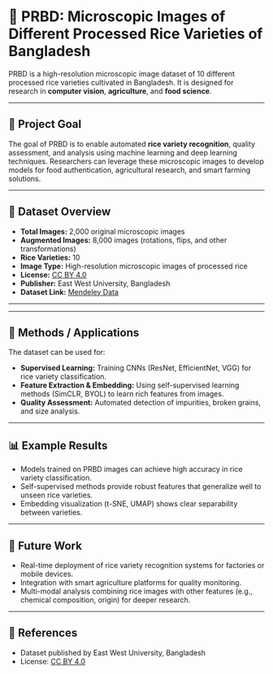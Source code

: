 # 🌾 PRBD: Microscopic Images of Different Processed Rice Varieties of Bangladesh

PRBD is a high-resolution microscopic image dataset of 10 different processed rice varieties cultivated in Bangladesh. It is designed for research in **computer vision**, **agriculture**, and **food science**.

---

## 🎯 Project Goal
The goal of PRBD is to enable automated **rice variety recognition**, quality assessment, and analysis using machine learning and deep learning techniques. Researchers can leverage these microscopic images to develop models for food authentication, agricultural research, and smart farming solutions.

---

## 📂 Dataset Overview

- **Total Images:** 2,000 original microscopic images  
- **Augmented Images:** 8,000 images (rotations, flips, and other transformations)  
- **Rice Varieties:** 10  
- **Image Type:** High-resolution microscopic images of processed rice  
- **License:** [CC BY 4.0](https://creativecommons.org/licenses/by/4.0/)  
- **Publisher:** East West University, Bangladesh  
- **Dataset Link:** [Mendeley Data](https://data.mendeley.com/datasets/sfp9s96prh/1)  

---



---

## 🧠 Methods / Applications

The dataset can be used for:  
- **Supervised Learning:** Training CNNs (ResNet, EfficientNet, VGG) for rice variety classification.  
- **Feature Extraction & Embedding:** Using self-supervised learning methods (SimCLR, BYOL) to learn rich features from images.  
- **Quality Assessment:** Automated detection of impurities, broken grains, and size analysis.  

---

## 📊 Example Results

- Models trained on PRBD images can achieve high accuracy in rice variety classification.  
- Self-supervised methods provide robust features that generalize well to unseen rice varieties.  
- Embedding visualization (t-SNE, UMAP) shows clear separability between varieties.

---

## 🚀 Future Work

- Real-time deployment of rice variety recognition systems for factories or mobile devices.  
- Integration with smart agriculture platforms for quality monitoring.  
- Multi-modal analysis combining rice images with other features (e.g., chemical composition, origin) for deeper research.

---

## 📜 References

- Dataset published by East West University, Bangladesh  
- License: [CC BY 4.0](https://creativecommons.org/licenses/by/4.0/)
